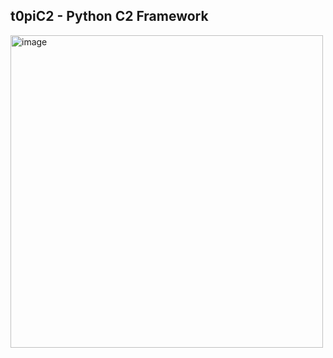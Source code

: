
## t0piC2 - Python C2 Framework
<img width="500" alt="image" src="https://user-images.githubusercontent.com/46081558/235820700-869db35e-96ac-40bf-9e60-8fb1b4d5e6fc.png">
